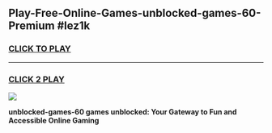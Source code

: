 
## Play-Free-Online-Games-unblocked-games-60-Premium #lez1k
<h3>
<a href="https://premium.freeplayer.one?title=unblocked-games-60&ref=8M">CLICK TO PLAY</a></h3>
<hr>

<h3>
<a href="https://premium.freeplayer.one?title=unblocked-games-60&ref=8M">CLICK 2 PLAY</a>
  
</h3>

<a href="https://premium.freeplayer.one?title=unblocked-games-60&ref=8M"><img src="https://clearcache.store/games.png"></a>


**unblocked-games-60 games unblocked: Your Gateway to Fun and Accessible Online Gaming**
